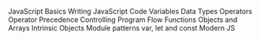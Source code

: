 JavaScript Basics
Writing JavaScript Code
Variables
Data Types
Operators
Operator Precedence
Controlling Program Flow
Functions
Objects and Arrays
Intrinsic Objects
Module patterns
var, let and const
Modern JS
